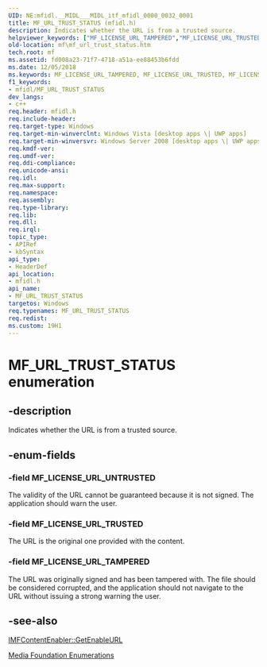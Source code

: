 ```yaml
---
UID: NE:mfidl.__MIDL___MIDL_itf_mfidl_0000_0032_0001
title: MF_URL_TRUST_STATUS (mfidl.h)
description: Indicates whether the URL is from a trusted source.
helpviewer_keywords: ["MF_LICENSE_URL_TAMPERED","MF_LICENSE_URL_TRUSTED","MF_LICENSE_URL_UNTRUSTED","MF_URL_TRUST_STATUS","MF_URL_TRUST_STATUS enumeration [Media Foundation]","fd008a23-71f7-4718-a51a-ee88453b6fdd","mf.mf_url_trust_status","mfidl/MF_LICENSE_URL_TAMPERED","mfidl/MF_LICENSE_URL_TRUSTED","mfidl/MF_LICENSE_URL_UNTRUSTED","mfidl/MF_URL_TRUST_STATUS"]
old-location: mf\mf_url_trust_status.htm
tech.root: mf
ms.assetid: fd008a23-71f7-4718-a51a-ee88453b6fdd
ms.date: 12/05/2018
ms.keywords: MF_LICENSE_URL_TAMPERED, MF_LICENSE_URL_TRUSTED, MF_LICENSE_URL_UNTRUSTED, MF_URL_TRUST_STATUS, MF_URL_TRUST_STATUS enumeration [Media Foundation], fd008a23-71f7-4718-a51a-ee88453b6fdd, mf.mf_url_trust_status, mfidl/MF_LICENSE_URL_TAMPERED, mfidl/MF_LICENSE_URL_TRUSTED, mfidl/MF_LICENSE_URL_UNTRUSTED, mfidl/MF_URL_TRUST_STATUS
f1_keywords:
- mfidl/MF_URL_TRUST_STATUS
dev_langs:
- c++
req.header: mfidl.h
req.include-header: 
req.target-type: Windows
req.target-min-winverclnt: Windows Vista [desktop apps \| UWP apps]
req.target-min-winversvr: Windows Server 2008 [desktop apps \| UWP apps]
req.kmdf-ver: 
req.umdf-ver: 
req.ddi-compliance: 
req.unicode-ansi: 
req.idl: 
req.max-support: 
req.namespace: 
req.assembly: 
req.type-library: 
req.lib: 
req.dll: 
req.irql: 
topic_type:
- APIRef
- kbSyntax
api_type:
- HeaderDef
api_location:
- mfidl.h
api_name:
- MF_URL_TRUST_STATUS
targetos: Windows
req.typenames: MF_URL_TRUST_STATUS
req.redist: 
ms.custom: 19H1
---
```


# MF_URL_TRUST_STATUS enumeration


## -description



Indicates whether the URL is from a trusted source.




## -enum-fields




### -field MF_LICENSE_URL_UNTRUSTED

The validity of the URL cannot be guaranteed because it is not signed. The application should warn the user.


### -field MF_LICENSE_URL_TRUSTED

The URL is the original one provided with the content.


### -field MF_LICENSE_URL_TAMPERED

The URL was originally signed and has been tampered with. The file should be considered corrupted, and the application should not navigate to the URL without issuing a strong warning the user.


## -see-also




<a href="/windows/desktop/api/mfidl/nf-mfidl-imfcontentenabler-getenableurl">IMFContentEnabler::GetEnableURL</a>



<a href="/windows/desktop/medfound/media-foundation-enumerations">Media Foundation Enumerations</a>
 

 
